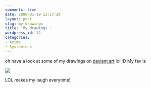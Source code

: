 ```yaml
---
comments: true
date: 2008-01-19 12:57:20
layout: post
slug: my-drawings
title: 'My drawings '
wordpress_id: 32
categories:
- Anime
- Systemless
---
```


oh have a look at some of my drawings on [deviant art](http://networkpathnotfound.deviantart.com/) lol :D My fav is

![](http://fc04.deviantart.com/fs24/f/2008/018/e/c/Thingy_again_by_NetworkPathNotFound.jpg)

LOL makes my laugh everytime!
